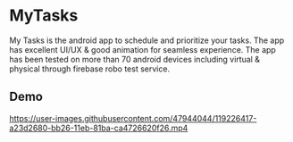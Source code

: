 # MyTasks
My Tasks is the android app to schedule and prioritize your tasks. The app has excellent UI/UX &amp; good animation for seamless experience. The app has been tested on more than 70 android devices including virtual &amp; physical through firebase robo test service.

## Demo

https://user-images.githubusercontent.com/47944044/119226417-a23d2680-bb26-11eb-81ba-ca4726620f26.mp4


